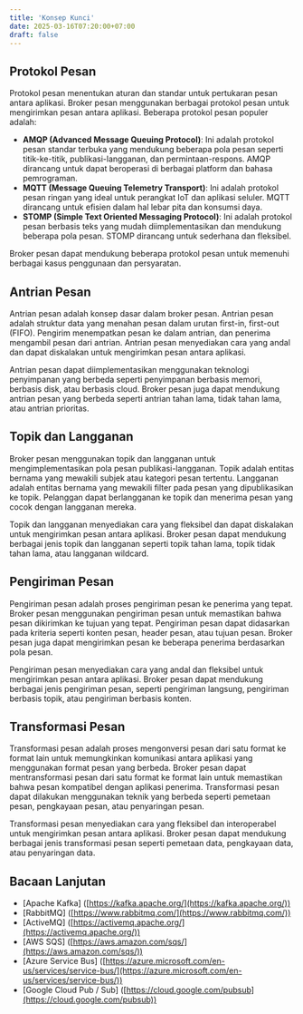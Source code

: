 ```yaml
---
title: 'Konsep Kunci'
date: 2025-03-16T07:20:00+07:00
draft: false
---
```


## **Protokol Pesan**

Protokol pesan menentukan aturan dan standar untuk pertukaran pesan antara aplikasi. Broker pesan menggunakan berbagai protokol pesan untuk mengirimkan pesan antara aplikasi. Beberapa protokol pesan populer adalah:

- **AMQP (Advanced Message Queuing Protocol)**: Ini adalah protokol pesan standar terbuka yang mendukung beberapa pola pesan seperti titik-ke-titik, publikasi-langganan, dan permintaan-respons. AMQP dirancang untuk dapat beroperasi di berbagai platform dan bahasa pemrograman.
- **MQTT (Message Queuing Telemetry Transport)**: Ini adalah protokol pesan ringan yang ideal untuk perangkat IoT dan aplikasi seluler. MQTT dirancang untuk efisien dalam hal lebar pita dan konsumsi daya.
- **STOMP (Simple Text Oriented Messaging Protocol)**: Ini adalah protokol pesan berbasis teks yang mudah diimplementasikan dan mendukung beberapa pola pesan. STOMP dirancang untuk sederhana dan fleksibel.

Broker pesan dapat mendukung beberapa protokol pesan untuk memenuhi berbagai kasus penggunaan dan persyaratan.

## **Antrian Pesan**

Antrian pesan adalah konsep dasar dalam broker pesan. Antrian pesan adalah struktur data yang menahan pesan dalam urutan first-in, first-out (FIFO). Pengirim menempatkan pesan ke dalam antrian, dan penerima mengambil pesan dari antrian. Antrian pesan menyediakan cara yang andal dan dapat diskalakan untuk mengirimkan pesan antara aplikasi.

Antrian pesan dapat diimplementasikan menggunakan teknologi penyimpanan yang berbeda seperti penyimpanan berbasis memori, berbasis disk, atau berbasis cloud. Broker pesan juga dapat mendukung antrian pesan yang berbeda seperti antrian tahan lama, tidak tahan lama, atau antrian prioritas.

## **Topik dan Langganan**

Broker pesan menggunakan topik dan langganan untuk mengimplementasikan pola pesan publikasi-langganan. Topik adalah entitas bernama yang mewakili subjek atau kategori pesan tertentu. Langganan adalah entitas bernama yang mewakili filter pada pesan yang dipublikasikan ke topik. Pelanggan dapat berlangganan ke topik dan menerima pesan yang cocok dengan langganan mereka.

Topik dan langganan menyediakan cara yang fleksibel dan dapat diskalakan untuk mengirimkan pesan antara aplikasi. Broker pesan dapat mendukung berbagai jenis topik dan langganan seperti topik tahan lama, topik tidak tahan lama, atau langganan wildcard.

## **Pengiriman Pesan**

Pengiriman pesan adalah proses pengiriman pesan ke penerima yang tepat. Broker pesan menggunakan pengiriman pesan untuk memastikan bahwa pesan dikirimkan ke tujuan yang tepat. Pengiriman pesan dapat didasarkan pada kriteria seperti konten pesan, header pesan, atau tujuan pesan. Broker pesan juga dapat mengirimkan pesan ke beberapa penerima berdasarkan pola pesan.

Pengiriman pesan menyediakan cara yang andal dan fleksibel untuk mengirimkan pesan antara aplikasi. Broker pesan dapat mendukung berbagai jenis pengiriman pesan, seperti pengiriman langsung, pengiriman berbasis topik, atau pengiriman berbasis konten.

## **Transformasi Pesan**

Transformasi pesan adalah proses mengonversi pesan dari satu format ke format lain untuk memungkinkan komunikasi antara aplikasi yang menggunakan format pesan yang berbeda. Broker pesan dapat mentransformasi pesan dari satu format ke format lain untuk memastikan bahwa pesan kompatibel dengan aplikasi penerima. Transformasi pesan dapat dilakukan menggunakan teknik yang berbeda seperti pemetaan pesan, pengkayaan pesan, atau penyaringan pesan.

Transformasi pesan menyediakan cara yang fleksibel dan interoperabel untuk mengirimkan pesan antara aplikasi. Broker pesan dapat mendukung berbagai jenis transformasi pesan seperti pemetaan data, pengkayaan data, atau penyaringan data.

## **Bacaan Lanjutan**

- [Apache Kafka] ([https://kafka.apache.org/](https://kafka.apache.org/))
- [RabbitMQ] ([https://www.rabbitmq.com/](https://www.rabbitmq.com/))
- [ActiveMQ] ([https://activemq.apache.org/](https://activemq.apache.org/))
- [AWS SQS] ([https://aws.amazon.com/sqs/](https://aws.amazon.com/sqs/))
- [Azure Service Bus] ([https://azure.microsoft.com/en-us/services/service-bus/](https://azure.microsoft.com/en-us/services/service-bus/))
- [Google Cloud Pub / Sub] ([https://cloud.google.com/pubsub](https://cloud.google.com/pubsub))
